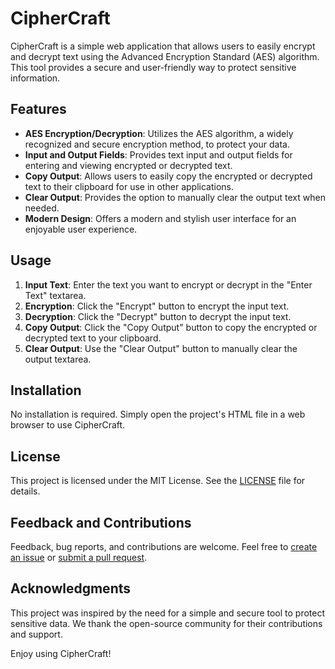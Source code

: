 # CipherCraft

CipherCraft is a simple web application that allows users to easily encrypt and decrypt text using the Advanced Encryption Standard (AES) algorithm. This tool provides a secure and user-friendly way to protect sensitive information.

## Features

- **AES Encryption/Decryption**: Utilizes the AES algorithm, a widely recognized and secure encryption method, to protect your data.
- **Input and Output Fields**: Provides text input and output fields for entering and viewing encrypted or decrypted text.
- **Copy Output**: Allows users to easily copy the encrypted or decrypted text to their clipboard for use in other applications.
- **Clear Output**: Provides the option to manually clear the output text when needed.
- **Modern Design**: Offers a modern and stylish user interface for an enjoyable user experience.
## Usage

1. **Input Text**: Enter the text you want to encrypt or decrypt in the "Enter Text" textarea.
2. **Encryption**: Click the "Encrypt" button to encrypt the input text.
3. **Decryption**: Click the "Decrypt" button to decrypt the input text.
4. **Copy Output**: Click the "Copy Output" button to copy the encrypted or decrypted text to your clipboard.
5. **Clear Output**: Use the "Clear Output" button to manually clear the output textarea.

## Installation

No installation is required. Simply open the project's HTML file in a web browser to use CipherCraft.

## License

This project is licensed under the MIT License. See the [LICENSE](LICENSE) file for details.


## Feedback and Contributions

Feedback, bug reports, and contributions are welcome. Feel free to [create an issue](https://github.com/your-repo/issues) or [submit a pull request](https://github.com/your-repo/pulls).


## Acknowledgments

This project was inspired by the need for a simple and secure tool to protect sensitive data. We thank the open-source community for their contributions and support.

Enjoy using CipherCraft!
